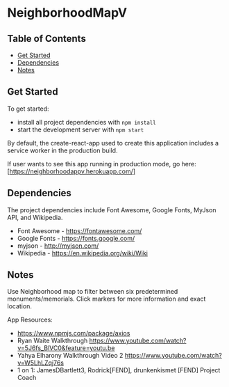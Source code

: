 # NeighborhoodMapV

## Table of Contents

* [Get Started](#GetStarted)
* [Dependencies](#dependencies)
* [Notes](#notes)

## Get Started

To get started:
* install all project dependencies with `npm install`
* start the development server with `npm start` 

By default, the create-react-app used to create this application includes a service worker in the production build.

If user wants to see this app running in production mode, go here: [https://neighborhoodappv.herokuapp.com/]

## Dependencies

The project dependencies include Font Awesome, Google Fonts, MyJson API, and Wikipedia.
* Font Awesome - https://fontawesome.com/
* Google Fonts - https://fonts.google.com/
* myjson - http://myjson.com/
* Wikipedia - https://en.wikipedia.org/wiki/Wiki

## Notes

Use Neighborhood map to filter between six predetermined monuments/memorials. Click markers for more information and exact location.


App Resources:
* https://www.npmjs.com/package/axios
* Ryan Waite Walkthrough https://www.youtube.com/watch?v=5J6fs_BlVC0&feature=youtu.be
* Yahya Elharony Walkthrough Video 2 https://www.youtube.com/watch?v=W5LhLZqj76s 
* 1 on 1: JamesDBartlett3, Rodrick[FEND], drunkenkismet [FEND] Project Coach
